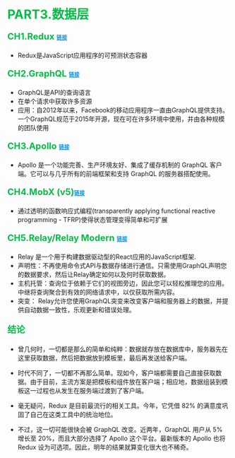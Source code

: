 # <font  color='#03BC49' >PART3.数据层</font>

<p style='color:#03BC49;font-size:20px;font-weight:bold'>CH1.Redux  <a style="color:#1293D8;font-size:12px;" href="https://redux.js.org/">链接</a></p>

* Redux是JavaScript应用程序的可预测状态容器

<p style='color:#03BC49;font-size:20px;font-weight:bold'>CH2.GraphQL  <a style="color:#1293D8;font-size:12px;" href="https://graphql.org/">链接</a></p>

* GraphQL是API的查询语言
* 在单个请求中获取许多资源
* 应用：自2012年以来，Facebook的移动应用程序一直由GraphQL提供支持。一个GraphQL规范于2015年开源，现在可在许多环境中使用，并由各种规模的团队使用

<p style='color:#03BC49;font-size:20px;font-weight:bold'>CH3.Apollo <a style="color:#1293D8;font-size:12px;" href="https://www.typescriptlang.org/index.html">链接</a></p>

* Apollo 是一个功能完善、生产环境友好、集成了缓存机制的 GraphQL 客户端。它可以与几乎所有的前端框架和支持 GraphQL 的服务器搭配使用。

<p style='color:#03BC49;font-size:20px;font-weight:bold'>CH4.MobX (v5)<a style="color:#1293D8;font-size:12px;" href="https://cn.mobx.js.org/">链接</a></p>

* 通过透明的函数响应式编程(transparently applying functional reactive programming - TFRP)使得状态管理变得简单和可扩展

<p style='color:#03BC49;font-size:20px;font-weight:bold'>CH5.Relay/Relay Modern <a style="color:#1293D8;font-size:12px;" href="https://github.com/facebook/relay">链接</a></p>

* Relay 是一个用于构建数据驱动型的React应用的JavaScript框架.
* 声明性：不再使用命令式API与数据存储进行通信。只需使用GraphQL声明您的数据要求，然后让Relay确定如何以及何时获取数据。
* 主机托管：查询位于依赖于它们的视图旁边，因此您可以轻松推理您的应用。中继将查询聚合到有效的网络请求中，以仅获取所需内容。
* 突变： Relay允许您使用GraphQL突变来改变客户端和服务器上的数据，并提供自动数据一致性，乐观更新和错误处理。

<p style='color:#03BC49;font-size:20px;font-weight:bold'>结论 </p>

* 曾几何时，一切都是那么的简单和纯粹：数据就存放在数据库中，服务器先在这里获取数据，然后把数据放到模板里，最后再发送给客户端。

* 时代不同了，一切都不再那么简单。现如今，客户端都需要自己直接获取数据。由于目前，主流方案是把模板和组件放在客户端；相应地，数据组装到模板这一过程也从发生在服务端过渡到了客户端。

* 毫无疑问，Redux 是目前最流行的相关工具。今年，它凭借 82% 的满意度巩固了自己在这类工具中的统治地位。

* 不过，这一切可能很快会被 GraphQL 改变。近两年，GraphQL 用户从 5% 增长至 20%，而且大部分选择了 Apollo 这个平台。最新版本的 Apollo 也将 Redux 设为可选项。因此，明年的结果就算变化很大也不稀奇。
